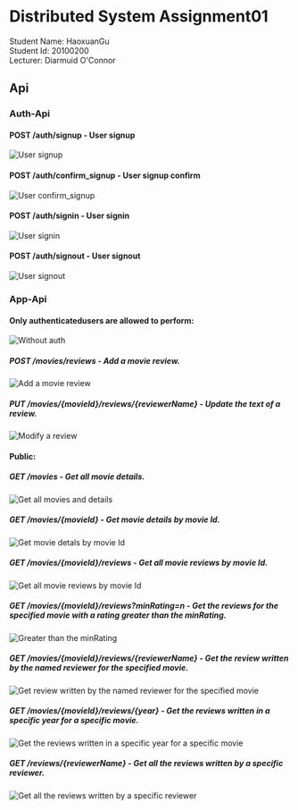 # Distributed System Assignment01
Student Name: HaoxuanGu  
Student Id: 20100200  
Lecturer: Diarmuid O'Connor  
## Api
### Auth-Api

#### POST /auth/signup  - User signup  
 ![User signup](image-2.png)  
#### POST /auth/confirm_signup - User signup confirm  
![User confirm_signup](image-3.png)
#### POST /auth/signin - User signin  
![User signin](image-4.png)
#### POST /auth/signout - User signout  
![User signout](image-5.png)

### App-Api

#### Only authenticatedusers are allowed to perform:  
![Without auth](image-6.png) 
##### POST /movies/reviews - Add a movie review.  
![Add a movie review](image-7.png)
##### PUT /movies/{movieId}/reviews/{reviewerName} - Update the text of a review.  
![Modify a review](image-8.png)
#### Public:  
##### GET /movies - Get all movie details.  
![Get all movies and details](image-9.png)
##### GET /movies/{movieId} - Get movie details by movie Id. 
![Get movie detals by movie Id](image-10.png) 
##### GET /movies/{movieId}/reviews - Get all movie reviews by movie Id.  
![Get all movie reviews by movie Id](image-11.png)
##### GET /movies/{movieId}/reviews?minRating=n - Get the reviews for the specified movie with a rating greater than the minRating. 
![Greater than the minRating](image-12.png)
##### GET /movies/{movieId}/reviews/{reviewerName} - Get the review written by the named reviewer for the specified movie.  
![Get review written by the named reviewer for the specified movie](image-13.png)
##### GET /movies/{movieId}/reviews/{year} - Get the reviews written in a specific year for a specific movie.  
![Get the reviews written in a specific year for a specific movie](image-14.png)
##### GET /reviews/{reviewerName} - Get all the reviews written by a specific reviewer.  
![Get all the reviews written by a specific reviewer](image-15.png)
